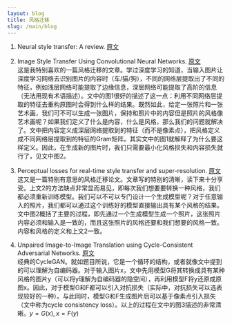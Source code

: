 ```yaml
---
layout: blog
title: 风格迁移
slug: /main/blog
---
```


1. Neural style transfer: A review. [原文](https://arxiv.org/pdf/1705.04058.pdf%20http://arxiv.org/abs/1705.04058.pdf)  

2. Image Style Transfer Using Convolutional Neural Networks. [原文](https://www.cv-foundation.org/openaccess/content_cvpr_2016/papers/Gatys_Image_Style_Transfer_CVPR_2016_paper.pdf)  
这是我特别喜欢的一篇风格迁移的文章。学过深度学习的知道，当输入图片让深度学习网络去识别图片的内容时（车/猫/狗），不同的网络层提取出了不同的特征，例如浅层网络可能提取了边缘信息，深层网络可能提取了高阶的信息（无法用现有术语描述）。文中的图1很好的描述了这一点：利用不同网络层提取的特征去重构原图时会得到什么样的结果。既然如此，给定一张照片和一张艺术画，我们可不可以生成一张图片，保持和照片中的内容但是照片的风格像艺术画呢？如果我们定义了什么是内容，什么是风格，那么我们的问题就解决了。文中把内容定义成深层网络提取到的特征（而不是像素点），把风格定义成不同网络层提取到的特征的Gram矩阵。其实文中的图1就解释了为什么要这样定义。因此，在生成新的图片时，我们只需要最小化风格损失和内容损失就行了，见文中图2。  

3. Perceptual losses for real-time style transfer and super-resolution. [原文](https://cs.stanford.edu/people/jcjohns/papers/eccv16/JohnsonECCV16.pdf)  
这又是一篇特别有意思的风格迁移论文。文章写的特别的清晰，读下来十分享受。上文2的方法缺点非常显而易见，即每次我们想要要转换一种风格，我们都必须重新训练模型。我们可以不可以专门设计一个生成模型呢？对于任意输入的照片，我们都可以通过这个训练好的模型直接输出具有某个风格的结果。文中图2概括了主要的过程，即先通过一个生成模型生成一个照片，这张照片内容必须和输入是一致的，而且这张照片的风格还要和我们想要的风格一致。内容和风格的定义和上文2一致。  

4. Unpaired Image-to-Image Translation
using Cycle-Consistent Adversarial Networks. [原文](https://openaccess.thecvf.com/content_ICCV_2017/papers/Zhu_Unpaired_Image-To-Image_Translation_ICCV_2017_paper.pdf)  
经典的CycleGAN。就如题目所说，它是一个循环的结构，或者就像文中提到的可以理解为自编码器。对于输入图片x，文中先用模型G将其转换成具有某种风格的图片y（可以将y理解为自编码器的隐空间），再利用模型F将y还原成原图x。因此，对于模型G和F都可以引入对抗损失（实际中，对抗损失可以选表现较好的一种）。与此同时，模型G和F生成图片后可以基于像素点引入损失（文中称为cycle consistency loss）。以上的过程在文中的图3描述的非常清晰。$y = G(x), x = F(y)$
